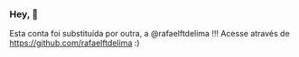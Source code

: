 ### Hey, 👋

Esta conta foi substituída por outra, a @rafaelftdelima !!!
Acesse através de https://github.com/rafaelftdelima :)
